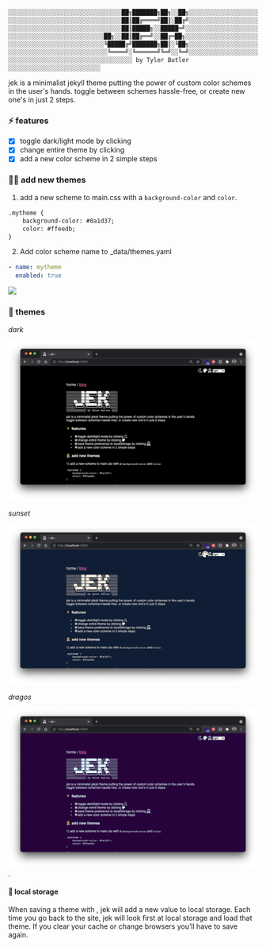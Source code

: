 
```text
░░░░░░░░░░░░░░░░░░░░░░░░░░░░░░░░██╗███████╗██╗░░██╗░░░░░░░░░░░░░░░░░░░░░░░░░░░
░░░░░░░░░░░░░░░░░░░░░░░░░░░░░░░░██║██╔════╝██║░██╔╝░░░░░░░░░░░░░░░░░░░░░░░░░░░
░░░░░░░░░░░░░░░░░░░░░░░░░░░░░░░░██║█████╗░░█████═╝░░░░░░░░░░░░░░░░░░░░░░░░░░░░
░░░░░░░░░░░░░░░░░░░░░░░░░░░██╗░░██║██╔══╝░░██╔═██╗░░░░░░░░░░░░░░░░░░░░░░░░░░░░
░░░░░░░░░░░░░░░░░░░░░░░░░░░╚█████╔╝███████╗██║░╚██╗░░░░░░░░░░░░░░░░░░░░░░░░░░░
░░░░░░░░░░░░░░░░░░░░░░░░░░░░╚════╝░╚══════╝╚═╝░░╚═╝░░░░░░░░░░░░░░░░░░░░░░░░░░░
░░░░░░░░░░░░░░░░░░░░░░░░░░░░░░░░░░░ by Tyler Butler ░░░░░░░░░░░░░░░░░░░░░░░░░░
``` 

jek is a minimalist jekyll theme putting the power of custom color schemes in the user's hands. toggle between schemes hassle-free, or create new one's in just 2 steps.

### ⚡ features

+  [x] toggle dark/light mode by clicking <i class="far fa-moon zoom" onclick="changeTheme('dark');"></i>
+  [x] change entire theme by clicking  <i class="fas fa-palette zoom" onclick="changeTheme();"></i>
+  [x] add a new color scheme in 2 simple steps

### 👩‍🚀 add new themes

1) add a new scheme to main.css with a `background-color` and `color`.  

```
.mytheme {
    background-color: #0a1d37;
    color: #ffeedb;
}
```  

2) Add color scheme name to _data/themes.yaml  

```yaml
- name: mytheme
  enabled: true
```

![](jek.gif)


### 🌈 themes

*dark*  

![](/assets/img/readme/preview-dark.png)

*sunset*   

![](/assets/img/readme/preview-sunset.png)

*dragos*  

![](/assets/img/readme/preview-dragos.png). 


#### 💾 local storage  

When saving a theme with , jek will add a new value to local storage. Each time you go back to the site, jek will look first at local storage and load that theme. If you clear your cache or change browsers you’ll have to save again.
